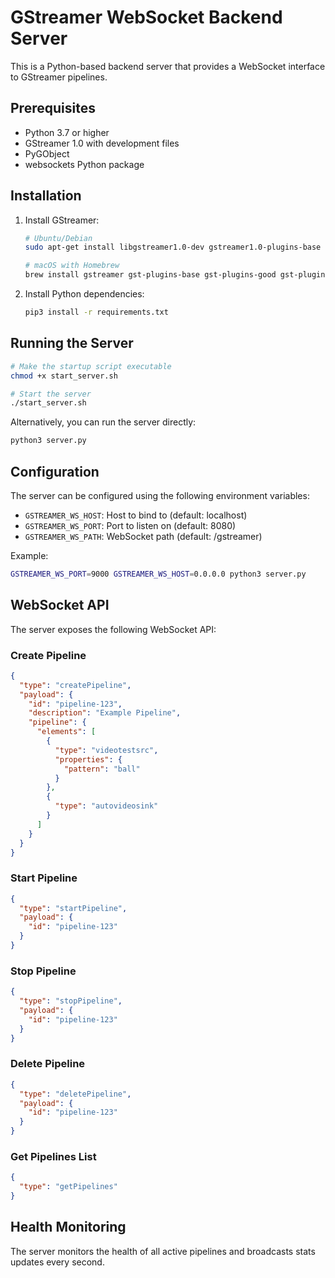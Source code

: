 
# GStreamer WebSocket Backend Server

This is a Python-based backend server that provides a WebSocket interface to GStreamer pipelines.

## Prerequisites

- Python 3.7 or higher
- GStreamer 1.0 with development files
- PyGObject
- websockets Python package

## Installation

1. Install GStreamer:
   ```bash
   # Ubuntu/Debian
   sudo apt-get install libgstreamer1.0-dev gstreamer1.0-plugins-base gstreamer1.0-plugins-good gstreamer1.0-plugins-bad gstreamer1.0-plugins-ugly gstreamer1.0-tools

   # macOS with Homebrew
   brew install gstreamer gst-plugins-base gst-plugins-good gst-plugins-bad gst-plugins-ugly
   ```

2. Install Python dependencies:
   ```bash
   pip3 install -r requirements.txt
   ```

## Running the Server

```bash
# Make the startup script executable
chmod +x start_server.sh

# Start the server
./start_server.sh
```

Alternatively, you can run the server directly:
```bash
python3 server.py
```

## Configuration

The server can be configured using the following environment variables:

- `GSTREAMER_WS_HOST`: Host to bind to (default: localhost)
- `GSTREAMER_WS_PORT`: Port to listen on (default: 8080)
- `GSTREAMER_WS_PATH`: WebSocket path (default: /gstreamer)

Example:
```bash
GSTREAMER_WS_PORT=9000 GSTREAMER_WS_HOST=0.0.0.0 python3 server.py
```

## WebSocket API

The server exposes the following WebSocket API:

### Create Pipeline

```json
{
  "type": "createPipeline",
  "payload": {
    "id": "pipeline-123",
    "description": "Example Pipeline",
    "pipeline": {
      "elements": [
        {
          "type": "videotestsrc",
          "properties": {
            "pattern": "ball"
          }
        },
        {
          "type": "autovideosink"
        }
      ]
    }
  }
}
```

### Start Pipeline

```json
{
  "type": "startPipeline",
  "payload": {
    "id": "pipeline-123"
  }
}
```

### Stop Pipeline

```json
{
  "type": "stopPipeline",
  "payload": {
    "id": "pipeline-123"
  }
}
```

### Delete Pipeline

```json
{
  "type": "deletePipeline",
  "payload": {
    "id": "pipeline-123"
  }
}
```

### Get Pipelines List

```json
{
  "type": "getPipelines"
}
```

## Health Monitoring

The server monitors the health of all active pipelines and broadcasts stats updates every second.
